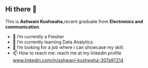 ## Hi there 👋

This is **Ashwani Kushwaha**,recent graduate from **Electronics and communication**.
- 🔭 I’m currently a Fresher
- 🌱 I’m currently learning Data Analytics.
- 🤔 I’m looking for a job where i can showcase my skill.
- 📫 How to reach me: reach me at my linkedin profile www.linkedin.com/in/ashwani-kushwaha-307a97214
 
 
